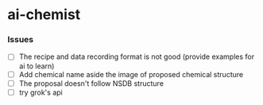# ai-chemist

### Issues
-[ ] The recipe and data recording format is not good (provide examples for ai to learn)
-[ ] Add chemical name aside the image of proposed chemical structure
-[ ] The proposal doesn't follow NSDB structure
-[ ] try grok's api
